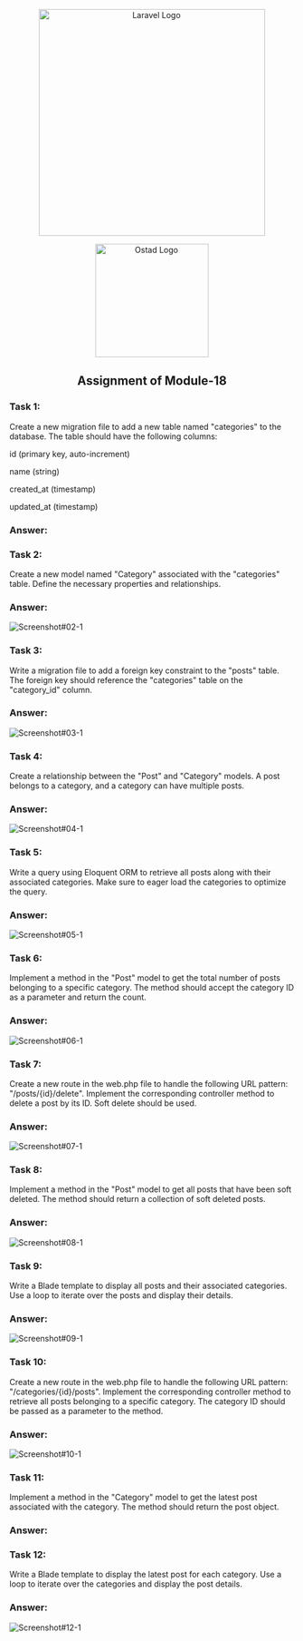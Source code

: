 <p align="center"><a href="https://laravel.com" target="_blank"><img src="https://raw.githubusercontent.com/laravel/art/master/logo-lockup/5%20SVG/2%20CMYK/1%20Full%20Color/laravel-logolockup-cmyk-red.svg" width="400" alt="Laravel Logo"></a></p>
<p align="center"><a href="https://ostad.app/" target="_blank"><img src="https://github.com/alamin-php/ostad-assingment/blob/master/module-14/public/assets/ostad-app-logo-vector.png?raw=true" width="200" alt="Ostad Logo"></a></p>
<b><h2 align="center">Assignment of Module-18</h2></b>

### Task 1: 
Create a new migration file to add a new table named "categories" to the database. The table should have the following columns:


id (primary key, auto-increment)


name (string)


created_at (timestamp)


updated_at (timestamp)

### Answer:


### Task 2:
Create a new model named "Category" associated with the "categories" table. Define the necessary properties and relationships.

### Answer:
![Screenshot#02-1](https://github.com/alamin-php/ostad-assingment/blob/master/module-17/public/images/a-2-1.PNG?raw=true)
### Task 3:
Write a migration file to add a foreign key constraint to the "posts" table. The foreign key should reference the "categories" table on the "category_id" column.
### Answer:

![Screenshot#03-1](https://github.com/alamin-php/ostad-assingment/blob/master/module-17/public/images/a-3-1.PNG?raw=true)
### Task 4:
Create a relationship between the "Post" and "Category" models. A post belongs to a category, and a category can have multiple posts.
### Answer:
![Screenshot#04-1](https://github.com/alamin-php/ostad-assingment/blob/master/module-17/public/images/a-4-1.PNG?raw=true)

### Task 5:
Write a query using Eloquent ORM to retrieve all posts along with their associated categories. Make sure to eager load the categories to optimize the query.

### Answer:
![Screenshot#05-1](https://github.com/alamin-php/ostad-assingment/blob/master/module-17/public/images/a-5-1.PNG?raw=true)

### Task 6:
Implement a method in the "Post" model to get the total number of posts belonging to a specific category. The method should accept the category ID as a parameter and return the count.
### Answer:

![Screenshot#06-1](https://github.com/alamin-php/ostad-assingment/blob/master/module-17/public/images/a-6-1.PNG?raw=true)


### Task 7:
Create a new route in the web.php file to handle the following URL pattern: "/posts/{id}/delete". Implement the corresponding controller method to delete a post by its ID. Soft delete should be used.
### Answer:
![Screenshot#07-1](https://github.com/alamin-php/ostad-assingment/blob/master/module-17/public/images/a-7-1.PNG?raw=true)

### Task 8:
Implement a method in the "Post" model to get all posts that have been soft deleted. The method should return a collection of soft deleted posts.
### Answer:
![Screenshot#08-1](https://github.com/alamin-php/ostad-assingment/blob/master/module-17/public/images/a-8-1.PNG?raw=true)

### Task 9:
Write a Blade template to display all posts and their associated categories. Use a loop to iterate over the posts and display their details.
### Answer:
![Screenshot#09-1](https://github.com/alamin-php/ostad-assingment/blob/master/module-17/public/images/a-9-1.PNG?raw=true)
### Task 10:
Create a new route in the web.php file to handle the following URL pattern: "/categories/{id}/posts". Implement the corresponding controller method to retrieve all posts belonging to a specific category. The category ID should be passed as a parameter to the method.
### Answer:
![Screenshot#10-1](https://github.com/alamin-php/ostad-assingment/blob/master/module-17/public/images/a-10-1.PNG?raw=true)
### Task 11:
Implement a method in the "Category" model to get the latest post associated with the category. The method should return the post object.
### Answer:

### Task 12:
Write a Blade template to display the latest post for each category. Use a loop to iterate over the categories and display the post details.
### Answer:
![Screenshot#12-1](https://github.com/alamin-php/ostad-assingment/blob/master/module-17/public/images/a-12-1.PNG?raw=true)
